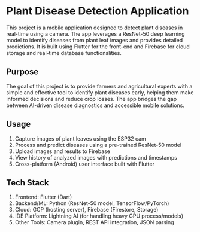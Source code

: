 # Plant Disease Detection Application
This project is a mobile application designed to detect plant diseases in real-time using a camera. The app leverages a ResNet-50 deep learning model to identify diseases from plant leaf images and provides detailed predictions. It is built using Flutter for the front-end and Firebase for cloud storage and real-time database functionalities.

## Purpose
The goal of this project is to provide farmers and agricultural experts with a simple and effective tool to identify plant diseases early, helping them make informed decisions and reduce crop losses. The app bridges the gap between AI-driven disease diagnostics and accessible mobile solutions.

## Usage
1. Capture images of plant leaves using the ESP32 cam
2. Process and predict diseases using a pre-trained ResNet-50 model
3. Upload images and results to Firebase
4. View history of analyzed images with predictions and timestamps
5. Cross-platform (Android) user interface built with Flutter

## Tech Stack
1. Frontend: Flutter (Dart)
2. Backend/ML: Python (ResNet-50 model, TensorFlow/PyTorch)
3. Cloud: GCP (hosting server), Firebase (Firestore, Storage)
4. IDE Platform: Lightning  AI (for handling heavy GPU process/models)
5. Other Tools: Camera plugin, REST API integration, JSON parsing
